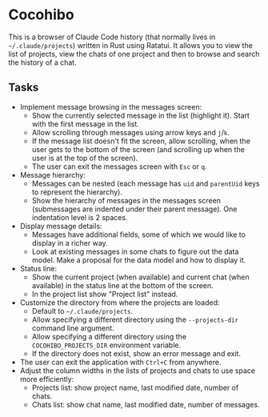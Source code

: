 # Cocohibo

This is a browser of Claude Code history (that normally lives in
`~/.claude/projects`) written in Rust using Ratatui. It allows you to view the
list of projects, view the chats of one project and then to browse and search
the history of a chat.

## Tasks

- Implement message browsing in the messages screen:
  - Show the currently selected message in the list (highlight it). Start with
    the first message in the list.
  - Allow scrolling through messages using arrow keys and `j`/`k`.
  - If the message list doesn't fit the screen, allow scrolling, when the user
    gets to the bottom of the screen (and scrolling up when the user is at the
    top of the screen).
  - The user can exit the messages screen with `Esc` or `q`.
- Message hierarchy:
  - Messages can be nested (each message has `uid` and `parentUid` keys to
    represent the hierarchy).
  - Show the hierarchy of messages in the messages screen (submessages are
    indented under their parent message). One indentation level is 2 spaces.
- Display message details:
  - Messages have additional fields, some of which we would like to display in
    a richer way.
  - Look at existing messages in some chats to figure out the data model. Make
    a proposal for the data model and how to display it.
- Status line:
  - Show the current project (when available) and current chat (when available)
    in the status line at the bottom of the screen.
  - In the project list show "Project list" instead.
- Customize the directory from where the projects are loaded:
  - Default to `~/.claude/projects`.
  - Allow specifying a different directory using the `--projects-dir` command line
    argument.
  - Allow specifying a different directory using the `COCOHIBO_PROJECTS_DIR`
    environment variable.
  - If the directory does not exist, show an error message and exit.
- The user can exit the application with `Ctrl+C` from anywhere.
- Adjust the column widths in the lists of projects and chats to use space more
  efficiently:
  - Projects list: show project name, last modified date, number of chats.
  - Chats list: show chat name, last modified date, number of messages.
